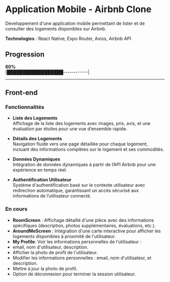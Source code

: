# Application Mobile - Airbnb Clone

Développement d'une application mobile permettant de lister et de consulter des logements disponibles sur Airbnb.  

**Technologies** : React Native, Expo Router, Axios, Airbnb API  

## Progression  
**60%**  
|██████████████████------------|

---

## Front-end

### Fonctionnalités

- **Liste des Logements**  
  Affichage de la liste des logements avec images, prix, avis, et une évaluation par étoiles pour une vue d’ensemble rapide.

- **Détails des Logements**  
  Navigation fluide vers une page détaillée pour chaque logement, incluant des informations complètes sur le logement et ses commodités.

- **Données Dynamiques**  
  Intégration de données dynamiques à partir de l’API Airbnb pour une expérience en temps réel.

- **Authentification Utilisateur**  
  Système d'authentification basé sur le contexte utilisateur avec redirection automatique, garantissant un accès sécurisé aux informations de l’utilisateur connecté.

### En cours

- **RoomScreen** : Affichage détaillé d'une pièce avec des informations spécifiques (description, photos supplémentaires, évaluations, etc.).
- **AroundMeScreen** : Intégration d'une carte interactive pour afficher les logements disponibles à proximité de l'utilisateur.
- **My Profile**:  Voir les informations personnelles de l'utilisateur :
-  email, nom d'utilisateur, description.
-  Afficher la photo de profil de l'utilisateur.
-  Modifier les informations personnelles : email, nom d'utilisateur, et description.
-  Mettre à jour la photo de profil.
-  Option de déconnexion pour terminer la session utilisateur.


